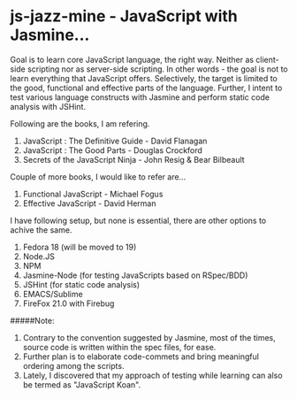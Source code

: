 js-jazz-mine - JavaScript with Jasmine...
============

Goal is to learn core JavaScript language, the right way. Neither as client-side scripting nor as server-side scripting. In other words - the goal is not to learn everything that JavaScript offers. Selectively, the target is limited to the good, functional and effective parts of the language. Further, I intent to test various language constructs with Jasmine and perform static code analysis with JSHint. 

Following are the books, I am refering.

1. JavaScript : The Definitive Guide - David Flanagan
2. JavaScript : The Good Parts - Douglas Crockford
3. Secrets of the JavaScript Ninja - John Resig & Bear Bilbeault

Couple of more books, I would like to refer are... 

1. Functional JavaScript - Michael Fogus
2. Effective JavaScript - David Herman

I have following setup, but none is essential, there are other options to achive the same.

1. Fedora 18 (will be moved to 19)
2. Node.JS
3. NPM
4. Jasmine-Node (for testing JavaScripts based on RSpec/BDD)
5. JSHint (for static code analysis)
6. EMACS/Sublime
7. FireFox 21.0 with Firebug

#####Note: 

1. Contrary to the convention suggested by Jasmine, most of the times, source code is written within the spec files, for ease.
2. Further plan is to elaborate code-commets and bring meaningful ordering among the scripts.
3. Lately, I discovered that my approach of testing while learning can also be termed as "JavaScript Koan". 
